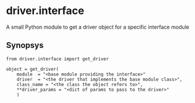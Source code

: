 # driver.interface
A small Python module to get a driver object for a specific interface module


## Synopsys

    from driver.interface import get_driver

    object = get_driver(
        module  = "<base module providing the interface>"
        driver  = "<the driver that implements the base module class>",
        class_name = "<the class the object refers to>",
        **driver_params = "<dict of params to pass to the driver>"
        )
